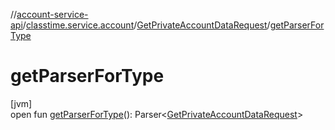 //[account-service-api](../../../index.md)/[classtime.service.account](../index.md)/[GetPrivateAccountDataRequest](index.md)/[getParserForType](get-parser-for-type.md)

# getParserForType

[jvm]\
open fun [getParserForType](get-parser-for-type.md)(): Parser&lt;[GetPrivateAccountDataRequest](index.md)&gt;
